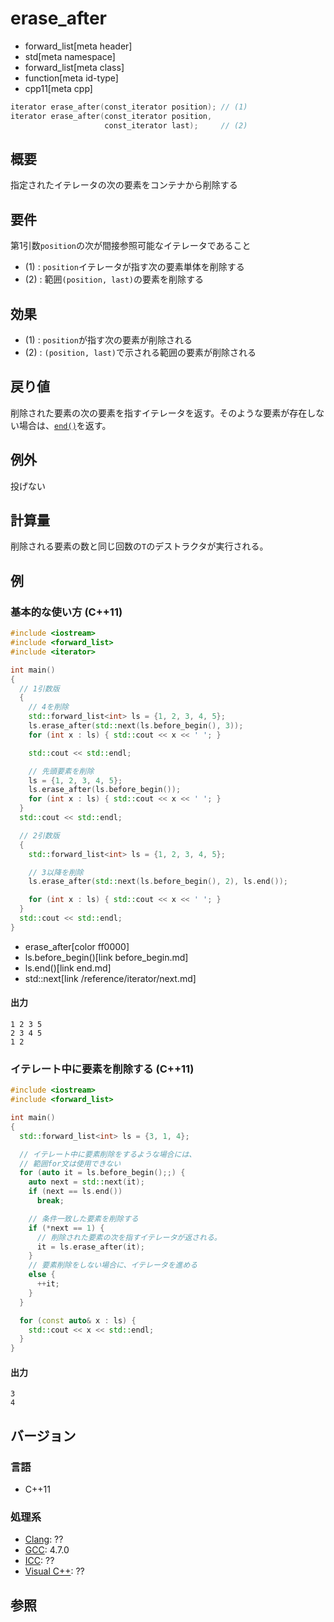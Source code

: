 # erase_after
* forward_list[meta header]
* std[meta namespace]
* forward_list[meta class]
* function[meta id-type]
* cpp11[meta cpp]

```cpp
iterator erase_after(const_iterator position); // (1)
iterator erase_after(const_iterator position,
                     const_iterator last);     // (2)
```

## 概要
指定されたイテレータの次の要素をコンテナから削除する


## 要件
第1引数`position`の次が間接参照可能なイテレータであること

- (1) : `position`イテレータが指す次の要素単体を削除する
- (2) : 範囲`(position, last)`の要素を削除する


## 効果
- (1) : `position`が指す次の要素が削除される
- (2) : `(position, last)`で示される範囲の要素が削除される


## 戻り値
削除された要素の次の要素を指すイテレータを返す。そのような要素が存在しない場合は、[`end()`](end.md)を返す。


## 例外
投げない


## 計算量
削除される要素の数と同じ回数の`T`のデストラクタが実行される。


## 例
### 基本的な使い方 (C++11)
```cpp example
#include <iostream>
#include <forward_list>
#include <iterator>

int main()
{
  // 1引数版
  {
    // 4を削除
    std::forward_list<int> ls = {1, 2, 3, 4, 5};
    ls.erase_after(std::next(ls.before_begin(), 3));
    for (int x : ls) { std::cout << x << ' '; }

    std::cout << std::endl;

    // 先頭要素を削除
    ls = {1, 2, 3, 4, 5};
    ls.erase_after(ls.before_begin());
    for (int x : ls) { std::cout << x << ' '; }
  }
  std::cout << std::endl;

  // 2引数版
  {
    std::forward_list<int> ls = {1, 2, 3, 4, 5};

    // 3以降を削除
    ls.erase_after(std::next(ls.before_begin(), 2), ls.end());

    for (int x : ls) { std::cout << x << ' '; }
  }
  std::cout << std::endl;
}
```
* erase_after[color ff0000]
* ls.before_begin()[link before_begin.md]
* ls.end()[link end.md]
* std::next[link /reference/iterator/next.md]

#### 出力
```
1 2 3 5 
2 3 4 5 
1 2 
```


### イテレート中に要素を削除する (C++11)
```cpp example
#include <iostream>
#include <forward_list>

int main()
{
  std::forward_list<int> ls = {3, 1, 4};

  // イテレート中に要素削除をするような場合には、
  // 範囲for文は使用できない
  for (auto it = ls.before_begin();;) {
    auto next = std::next(it);
    if (next == ls.end())
      break;

    // 条件一致した要素を削除する
    if (*next == 1) {
      // 削除された要素の次を指すイテレータが返される。
      it = ls.erase_after(it);
    }
    // 要素削除をしない場合に、イテレータを進める
    else {
      ++it;
    }
  }

  for (const auto& x : ls) {
    std::cout << x << std::endl;
  }
}
```

#### 出力
```
3
4
```

## バージョン
### 言語
- C++11

### 処理系
- [Clang](/implementation.md#clang): ??
- [GCC](/implementation.md#gcc): 4.7.0
- [ICC](/implementation.md#icc): ??
- [Visual C++](/implementation.md#visual_cpp): ??


## 参照


